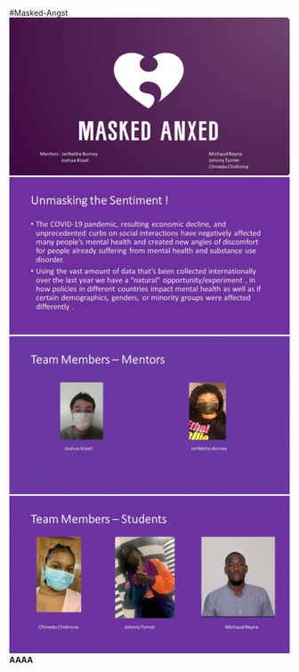 #Masked-Angst
![alt text](Slide1.JPG)
![alt text](Slide2.JPG)
![alt text](Slide3.JPG)
![alt text](Slide4.JPG)
**AAAA**
